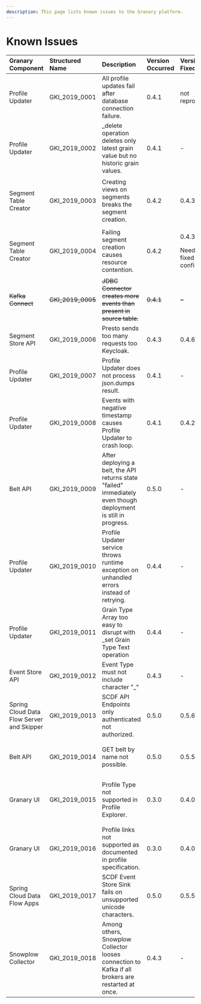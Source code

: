 ```yaml
---
description: This page lists known issues to the Granary platform.
---
```


# Known Issues

<table>
  <thead>
    <tr>
      <th style="text-align:left">Granary Component</th>
      <th style="text-align:left">Structured Name</th>
      <th style="text-align:left">Description</th>
      <th style="text-align:left">Version Occurred</th>
      <th style="text-align:left">Version Fixed</th>
      <th style="text-align:left">Ticket</th>
    </tr>
  </thead>
  <tbody>
    <tr>
      <td style="text-align:left">Profile Updater</td>
      <td style="text-align:left">GKI_2019_0001</td>
      <td style="text-align:left">All profile updates fail after database connection failure.</td>
      <td style="text-align:left">0.4.1</td>
      <td style="text-align:left">not reproducable</td>
      <td style="text-align:left"><a href="https://gitlab.alvary.io/grnry/scrum/issues/190">#190</a> (closed)</td>
    </tr>
    <tr>
      <td style="text-align:left">Profile Updater</td>
      <td style="text-align:left">GKI_2019_0002</td>
      <td style="text-align:left">_delete operation deletes only latest grain value but no historic grain
        values.</td>
      <td style="text-align:left">0.4.1</td>
      <td style="text-align:left">-</td>
      <td style="text-align:left"><a href="https://gitlab.alvary.io/grnry/scrum/issues/182">#182</a>
      </td>
    </tr>
    <tr>
      <td style="text-align:left">Segment Table Creator</td>
      <td style="text-align:left">GKI_2019_0003</td>
      <td style="text-align:left">Creating views on segments breaks the segment creation.</td>
      <td style="text-align:left">0.4.2</td>
      <td style="text-align:left">0.4.3</td>
      <td style="text-align:left">
        <p><a href="https://gitlab.alvary.io/grnry/scrum/issues/220">#220</a> (closed)</p>
        <p><a href="https://gitlab.alvary.io/grnry/scrum/issues/219">#219</a> (closed)</p>
      </td>
    </tr>
    <tr>
      <td style="text-align:left">Segment Table Creator</td>
      <td style="text-align:left">GKI_2019_0004</td>
      <td style="text-align:left">Failing segment creation causes resource contention.</td>
      <td style="text-align:left">0.4.2</td>
      <td style="text-align:left">
        <p>0.4.3</p>
        <p>Needs to be fixed in configuration.</p>
      </td>
      <td style="text-align:left"><a href="https://gitlab.alvary.io/grnry/scrum/issues/221">#221</a> (closed)</td>
    </tr>
    <tr>
      <td style="text-align:left"><del>Kafka Connect</del>
      </td>
      <td style="text-align:left"><del>GKI_2019_0005</del>
      </td>
      <td style="text-align:left"><del>JDBC Connector creates more events than present in source table.</del>
      </td>
      <td style="text-align:left"><del>0.4.1</del>
      </td>
      <td style="text-align:left"><del>-</del>
      </td>
      <td style="text-align:left">&lt;del&gt;&lt;/del&gt;<a href="https://gitlab.alvary.io/grnry/scrum/issues/198"><del>#198</del></a><del> </del>
        <a
        href="https://gitlab.alvary.io/grnry/scrum/issues/199"><del>#199</del>
          </a>&lt;del&gt;&lt;/del&gt;</td>
    </tr>
    <tr>
      <td style="text-align:left">Segment Store API</td>
      <td style="text-align:left">GKI_2019_0006</td>
      <td style="text-align:left">Presto sends too many requests too Keycloak.</td>
      <td style="text-align:left">0.4.3</td>
      <td style="text-align:left">0.4.6</td>
      <td style="text-align:left"><a href="https://gitlab.alvary.io/grnry/scrum/issues/193">#193</a> (closed)</td>
    </tr>
    <tr>
      <td style="text-align:left">Profile Updater</td>
      <td style="text-align:left">GKI_2019_0007</td>
      <td style="text-align:left">Profile Updater does not process json.dumps result.</td>
      <td style="text-align:left">0.4.1</td>
      <td style="text-align:left">-</td>
      <td style="text-align:left"><a href="https://gitlab.alvary.io/grnry/scrum/issues/185">#185</a>
      </td>
    </tr>
    <tr>
      <td style="text-align:left">Profile Updater</td>
      <td style="text-align:left">GKI_2019_0008</td>
      <td style="text-align:left">Events with negative timestamp causes Profile Updater to crash loop.</td>
      <td
      style="text-align:left">0.4.1</td>
        <td style="text-align:left">0.4.2</td>
        <td style="text-align:left"><a href="https://gitlab.alvary.io/grnry/scrum/issues/223">#223</a> (closed)</td>
    </tr>
    <tr>
      <td style="text-align:left">Belt API</td>
      <td style="text-align:left">GKI_2019_0009</td>
      <td style="text-align:left">After deploying a belt, the API returns state &quot;failed&quot; immediately
        even though deployment is still in progress.</td>
      <td style="text-align:left">0.5.0</td>
      <td style="text-align:left">-</td>
      <td style="text-align:left"><a href="https://gitlab.alvary.io/grnry/scrum/issues/323">#323</a>
      </td>
    </tr>
    <tr>
      <td style="text-align:left">Profile Updater</td>
      <td style="text-align:left">GKI_2019_0010</td>
      <td style="text-align:left">Profile Updater service throws runtime exception on unhandled errors instead
        of retrying.</td>
      <td style="text-align:left">0.4.4</td>
      <td style="text-align:left">-</td>
      <td style="text-align:left"><a href="https://gitlab.alvary.io/grnry/scrum/issues/346">#346</a>
      </td>
    </tr>
    <tr>
      <td style="text-align:left">Profile Updater</td>
      <td style="text-align:left">GKI_2019_0011</td>
      <td style="text-align:left">Grain Type Array too easy to disrupt with _set Grain Type Text operation</td>
      <td
      style="text-align:left">0.4.4</td>
        <td style="text-align:left">-</td>
        <td style="text-align:left"><a href="https://gitlab.alvary.io/grnry/scrum/issues/284">#284</a>
        </td>
    </tr>
    <tr>
      <td style="text-align:left">Event Store API</td>
      <td style="text-align:left">GKI_2019_0012</td>
      <td style="text-align:left">Event Type must not include character &quot;_&quot;</td>
      <td style="text-align:left">0.4.3</td>
      <td style="text-align:left">-</td>
      <td style="text-align:left">-</td>
    </tr>
    <tr>
      <td style="text-align:left">Spring Cloud Data Flow Server and Skipper</td>
      <td style="text-align:left">GKI_2019_0013</td>
      <td style="text-align:left">SCDF API Endpoints only authenticated not authorized.</td>
      <td style="text-align:left">0.5.0</td>
      <td style="text-align:left">0.5.6</td>
      <td style="text-align:left">
        <p><a href="https://gitlab.alvary.io/grnry/scrum/issues/355">#355</a>
        </p>
        <p>(closed)</p>
      </td>
    </tr>
    <tr>
      <td style="text-align:left">Belt API</td>
      <td style="text-align:left">GKI_2019_0014</td>
      <td style="text-align:left">GET belt by name not possible.</td>
      <td style="text-align:left">0.5.0</td>
      <td style="text-align:left">0.5.5</td>
      <td style="text-align:left">
        <p><a href="https://gitlab.alvary.io/grnry/scrum/issues/359">#359</a>
        </p>
        <p>(closed)</p>
      </td>
    </tr>
    <tr>
      <td style="text-align:left">Granary UI</td>
      <td style="text-align:left">GKI_2019_0015</td>
      <td style="text-align:left">Profile Type not supported in Profile Explorer.</td>
      <td style="text-align:left">0.3.0</td>
      <td style="text-align:left">0.4.0</td>
      <td style="text-align:left">
        <p><a href="https://gitlab.alvary.io/grnry/react-frontend-admin/issues/62">react-frontend-admin#62</a>
        </p>
        <p>(closed)</p>
      </td>
    </tr>
    <tr>
      <td style="text-align:left">Granary UI</td>
      <td style="text-align:left">GKI_2019_0016</td>
      <td style="text-align:left">Profile links not supported as documented in profile specification.</td>
      <td
      style="text-align:left">0.3.0</td>
        <td style="text-align:left">0.4.0</td>
        <td style="text-align:left">
          <p><a href="https://gitlab.alvary.io/grnry/graphql-api/issues/17">graphql-api#17</a>
          </p>
          <p>(closed)</p>
        </td>
    </tr>
    <tr>
      <td style="text-align:left">Spring Cloud Data Flow Apps</td>
      <td style="text-align:left">GKI_2019_0017</td>
      <td style="text-align:left">SCDF Event Store Sink fails on unsupported unicode characters.</td>
      <td
      style="text-align:left">0.5.0</td>
        <td style="text-align:left">0.5.5</td>
        <td style="text-align:left">
          <p><a href="https://gitlab.alvary.io/grnry/scrum/issues/354">#354</a>
          </p>
          <p>(closed)</p>
        </td>
    </tr>
    <tr>
      <td style="text-align:left">Snowplow Collector</td>
      <td style="text-align:left">GKI_2019_0018</td>
      <td style="text-align:left">Among others, Snowplow Collector looses connection to Kafka if all brokers
        are restarted at once.</td>
      <td style="text-align:left">0.4.3</td>
      <td style="text-align:left">-</td>
      <td style="text-align:left"><a href="https://gitlab.alvary.io/grnry/scrum/issues/242">#242</a>
      </td>
    </tr>
  </tbody>
</table>




